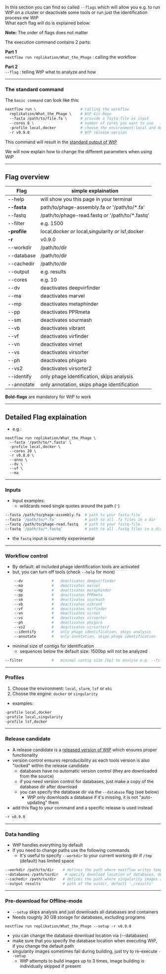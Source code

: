 In this section you can find so called `--flags` which will allow you e.g. to run WtP on a cluster or deactivate some tools or run just the identification process ow WtP   
What each flag will do is explained below:  

**Note:** The order of flags does not matter  

The execution command contains 2 parts:

**Part 1**  
`nextflow run replikation/What_the_Phage` : calling the workflow

**Part 2**  
`--flag` : telling WtP what to analyze and how

-----------------------------------------

### The standard command

The `basic command` can look like this:

```bash
nextflow run \                    # calling the workflow
  replikation/What_the_Phage \    # WtP Git-Repo
  --fasta /path/to/file.fa \      # provide a fasta-file as input
  --cores 8 \                     # number of cores you want to use
  -profile local,docker           # choose the environment:local and docker
  -r v0.9.0                       # WtP release version
```

This command will result in the [standard output of WtP](results.md)


We will now explain how to change the different parameters when using WtP

-----------------------------------------

## Flag overview
|Flag|simple explaination|
|-|-|
| --help       |  will show you this page in your terminal
| **--fasta**  |  path/to/phage-assembly.fa *or*  '/path/to/*.fa'
| --fastq      |  /path/to/phage-read.fastq *or*  '/path/to/*.fastq'
| --filter     |  e.g. 1500
| **-profile** |  local,docker *or* local,singularity *or* lsf,docker
| **-r**       |  v0.9.0
| --workdir    |  /path/to/dir
| --database   |  /path/to/dir
| --cachedir   |  /path/to/dir
| --output     |  e.g. results
| --cores      |  e.g. 10 
| --dv         |  deactivates deepvirfinder
| --ma         |  deactivates marvel
| --mp         |  deactivates metaphinder
| --pp         |  deactivates PPRmeta
| --sm         |  deactivates sourmash
| --vb         |  deactivates vibrant
| --vf         |  deactivates virfinder
| --vn         |  deactivates virnet
| --vs         |  deactivates virsorter
| --ph         |  deactivates phigaro 
| --vs2        |  deactivates virsorter2
| --identify   |  only phage identification, skips analysis
| --annotate   |  only annotation, skips phage identification

**Bold-flags** are mandatory for WtP to work

-----------------------------------------

## Detailed Flag explaination

* e.g.:

```shell
nextflow run replikation/What_the_Phage \ 
  --fasta '/path/to/*.fasta' \ 
  -profile local,docker \
  --cores 20 \
  -r v0.8.0 \
  --anno \
  --dv \
  --vf \
  --ma
```

-----------------------------------------

### Inputs
* Input examples:
  * wildcards need single quotes around the path (`'`)
```bash
--fasta /path/to/phage-assembly.fa  # path to your fasta-file
--fasta '/path/to/*.fa'             # path to all .fa files in a dir
--fastq /path/to/phage-read.fastq   # path to your fastq-file
--fastq '/path/to/*.fastq'          # path to all .fastq files in a dir
```
* the `fastq` input is currently experimental  

-----------------------------------------

### Workflow control
* By default: all included phage identification tools are activated
* but, you can turn off tools (check `--help` for more)

```bash
    --dv             #   deactivates deepvirfinder
    --ma             #   deactivates marvel
    --mp             #   deactivates metaphinder
    --pp             #   deactivates PPRmeta
    --sm             #   deactivates sourmash
    --vb             #   deactivates vibrant
    --vf             #   deactivates virfinder
    --vn             #   deactivates virnet
    --vs             #   deactivates virsorter
    --ph             #   deactivates phigaro 
    --vs2            #   deactivates virsorter2
    --identify       #   only phage identification, skips analysis
    --annotate       #   only annotation, skips phage identification
```

* minimal size of contigs for identification
  * sequences below the default size: 1500bp will not be analyzed
```bash
--filter             #   minimal contig size [bp] to analyse e.g. --filter 2000
```

-----------------------------------------

### Profiles
1. Choose the environment: `local`, `slurm`, `lsf` or `ebi`
2. Choose the engine: `docker` or `singularity`
* examples:
```bash
-profile local,docker
-profile local,singularity
-profile lsf,docker
```

-----------------------------------------

### Release candidate
* A release candidate is a [released version of WtP](https://github.com/replikation/What_the_Phage/releases) which ensures proper functionality
* version control ensures reproducibility as each tools version is also "locked" within the release candidate
  * databases have no automatic version control (they are downloaded from the source)
  * if you need version control for databases, just make a copy of the database dir after download
  * you can specify the database dir via the `--database` flag (see below)
    * WtP only downloads a database if it's missing, it is not "auto-updating" them
* add this flag to your command and a specific release is used instead
```bash
-r v0.9.0
```

-----------------------------------------

### Data handling

* WtP handles everything by default
* If you need to change paths use the following commands
  * It's useful to specify `--workdir` to your current working dir if `/tmp` (default) has limited space
```bash
--workdir /path/to/dir    # defines the path where nextflow writes temporary files, default: '/tmp/nextflow-phage-$USER'
--databases /path/to/dir   # specify download location of databases, default './nextflow-autodownload-databases'
--cachedir /path/to/dir   # defines the path where singularity images are cached, default './singularity-images'
--output results          # path of the outdir, default './results'
```

---------------------------------------------

### Pre-download for Offline-mode

* `--setup` skips analysis and just downloads all databases and containers
* Needs roughly 30 GB storage for databases, excluding programs

`nextflow run replikation/What_the_Phage --setup -r v0.9.0`

* you can change the database download location via (--databases)
* make sure that you specify the database location when executing WtP, if you change the default path
* singularity images sometimes fail during building, just try to re-execute `--setup`
  * WtP attempts to build images up to 3 times, image building is individually skipped if present